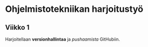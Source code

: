 # Ohjelmistotekniikan harjoitustyö

## Viikko 1
Harjoitellaan **versionhallintaa** ja *pushaamista* GitHubiin.

